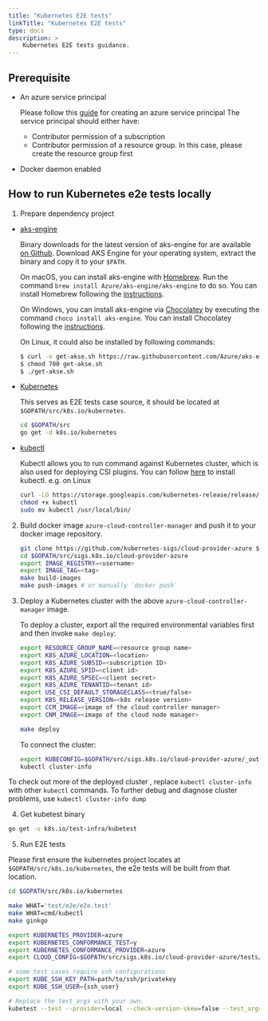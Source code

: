 ```yaml
---
title: "Kubernetes E2E tests"
linkTitle: "Kubernetes E2E tests"
type: docs
description: >
    Kubernetes E2E tests guidance.
---
```


## Prerequisite

- An azure service principal

    Please follow this [guide](https://github.com/Azure/aks-engine/blob/master/docs/topics/service-principals.md) for creating an azure service principal
    The service principal should either have:
    - Contributor permission of a subscription
    - Contributor permission of a resource group. In this case, please create the resource group first

- Docker daemon enabled

## How to run Kubernetes e2e tests locally

1. Prepare dependency project

- [aks-engine](https://github.com/Azure/aks-engine)

  Binary downloads for the latest version of aks-engine for are available [on Github](https://github.com/Azure/aks-engine/releases/latest). Download AKS Engine for your operating system, extract the binary and copy it to your `$PATH`.

  On macOS, you can install aks-engine with [Homebrew](https://brew.sh/). Run the command `brew install Azure/aks-engine/aks-engine` to do so. You can install Homebrew following the [instructions](https://brew.sh/).

  On Windows, you can install aks-engine via [Chocolatey](https://chocolatey.org/) by executing the command `choco install aks-engine`. You can install Chocolatey following the [instructions](https://chocolatey.org/install).

  On Linux, it could also be installed by following commands:

  ```sh
  $ curl -o get-akse.sh https://raw.githubusercontent.com/Azure/aks-engine/master/scripts/get-akse.sh
  $ chmod 700 get-akse.sh
  $ ./get-akse.sh
  ```

- [Kubernetes](https://github.com/kubernetes/kubernetes)

    This serves as E2E tests case source, it should be located at `$GOPATH/src/k8s.io/kubernetes`.

    ```sh
    cd $GOPATH/src
    go get -d k8s.io/kubernetes
    ```

- [kubectl](https://kubectl.docs.kubernetes.io/)

  Kubectl allows you to run command against Kubernetes cluster, which is also used for deploying CSI plugins. You can follow [here](https://kubernetes.io/docs/tasks/tools/install-kubectl/#install-kubectl-binary-with-curl) to install kubectl. e.g. on Linux

  ```sh
  curl -LO https://storage.googleapis.com/kubernetes-release/release/$(curl -s https://storage.googleapis.com/kubernetes-release/release/stable.txt)/bin/linux/amd64/kubectl
  chmod +x kubectl
  sudo mv kubectl /usr/local/bin/
  ```

2. Build docker image `azure-cloud-controller-manager` and push it to your docker image repository.

    ```sh
    git clone https://github.com/kubernetes-sigs/cloud-provider-azure $GOPATH/src/sigs.k8s.io/cloud-provider-azure
    cd $GOPATH/src/sigs.k8s.io/cloud-provider-azure
    export IMAGE_REGISTRY=<username>
    export IMAGE_TAG=<tag>
    make build-images
    make push-images # or manually `docker push` 
    ```

3. Deploy a Kubernetes cluster with the above `azure-cloud-controller-manager` image.

   To deploy a cluster, export all the required environmental variables first and then invoke `make deploy`:

    ```sh
    export RESOURCE_GROUP_NAME=<resource group name>
    export K8S_AZURE_LOCATION=<location>
    export K8S_AZURE_SUBSID=<subscription ID>
    export K8S_AZURE_SPID=<client id>
    export K8S_AZURE_SPSEC=<client secret>
    export K8S_AZURE_TENANTID=<tenant id>
    export USE_CSI_DEFAULT_STORAGECLASS=<true/false>
    export K8S_RELEASE_VERSION=<k8s release version>
    export CCM_IMAGE=<image of the cloud controller manager>
    export CNM_IMAGE=<image of the cloud node manager>

    make deploy
    ```

   To connect the cluster:

    ```sh
    export KUBECONFIG=$GOPATH/src/sigs.k8s.io/cloud-provider-azure/_output/$(ls -t _output | head -n 1)/kubeconfig/kubeconfig.$LOCATION.json
    kubectl cluster-info
    ```

To check out more of the deployed cluster , replace `kubectl cluster-info` with other `kubectl` commands. To further debug and diagnose cluster problems, use `kubectl cluster-info dump`

4. Get kubetest binary

```sh
go get -u k8s.io/test-infra/kubetest
```

5. Run E2E tests

Please first ensure the kubernetes project locates at `$GOPATH/src/k8s.io/kubernetes`, the e2e tests will be built from that location.

```sh
cd $GOPATH/src/k8s.io/kubernetes

make WHAT='test/e2e/e2e.test'
make WHAT=cmd/kubectl
make ginkgo

export KUBERNETES_PROVIDER=azure
export KUBERNETES_CONFORMANCE_TEST=y
export KUBERNETES_CONFORMANCE_PROVIDER=azure
export CLOUD_CONFIG=$GOPATH/src/sigs.k8s.io/cloud-provider-azure/tests/k8s-azure/manifest/azure.json

# some test cases require ssh configurations
export KUBE_SSH_KEY_PATH=path/to/ssh/privatekey
export KUBE_SSH_USER={ssh_user}

# Replace the test_args with your own.
kubetest --test --provider=local --check-version-skew=false --test_args='--ginkgo.focus=Port\sforwarding'
```
